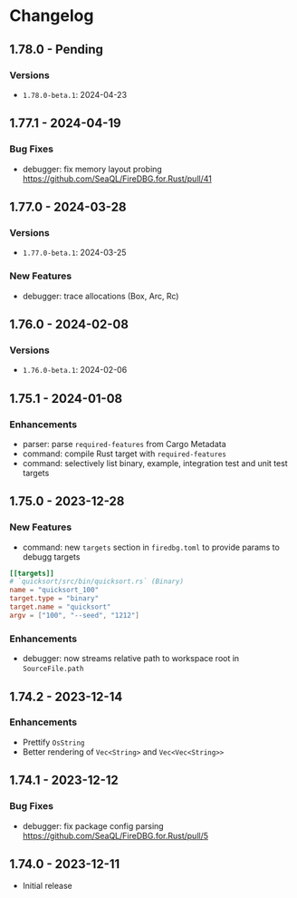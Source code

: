 # Changelog

## 1.78.0 - Pending

### Versions

+ `1.78.0-beta.1`: 2024-04-23

## 1.77.1 - 2024-04-19

### Bug Fixes

- debugger: fix memory layout probing https://github.com/SeaQL/FireDBG.for.Rust/pull/41

## 1.77.0 - 2024-03-28

### Versions

+ `1.77.0-beta.1`: 2024-03-25

### New Features

- debugger: trace allocations (Box, Arc, Rc)

## 1.76.0 - 2024-02-08

### Versions

+ `1.76.0-beta.1`: 2024-02-06

## 1.75.1 - 2024-01-08

### Enhancements

- parser: parse `required-features` from Cargo Metadata
- command: compile Rust target with `required-features`
- command: selectively list binary, example, integration test and unit test targets

## 1.75.0 - 2023-12-28

### New Features

- command: new `targets` section in `firedbg.toml` to provide params to debugg targets
```toml
[[targets]]
# `quicksort/src/bin/quicksort.rs` (Binary)
name = "quicksort_100"
target.type = "binary"
target.name = "quicksort"
argv = ["100", "--seed", "1212"]
```

### Enhancements

- debugger: now streams relative path to workspace root in `SourceFile.path`

## 1.74.2 - 2023-12-14

### Enhancements

- Prettify `OsString`
- Better rendering of `Vec<String>` and `Vec<Vec<String>>`

## 1.74.1 - 2023-12-12

### Bug Fixes

- debugger: fix package config parsing https://github.com/SeaQL/FireDBG.for.Rust/pull/5

## 1.74.0 - 2023-12-11

- Initial release
